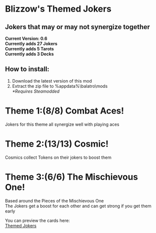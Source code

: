 # Blizzow's Themed Jokers<br>
## Jokers that may or may not synergize together<br>

**Current Version: 0.6**<br>
**Currently adds 27 Jokers**<br>
**Currently adds 5 Tarots**<br>
**Currently adds 3 Decks**<br>

## How to install:<br>
1. Download the latest version of this mod<br>
2. Extract the zip file to %appdata%\balatro\mods<br>
*\*Requires Steamodded*

# Theme 1:(8/8) **Combat Aces**!<br>
Jokers for this theme all synergize well with playing aces<br>

# Theme 2:(13/13) **Cosmic**!<br>
Cosmics collect Tokens on their jokers to boost them<br>

# Theme 3:(6/6) **The Mischievous One**!<br>
Based around the Pieces of the Mischievous One<br>
The Jokers get a boost for each other and can get strong if you get them early<br>

You can preview the cards here:<br>
[Themed Jokers](https://blizzowx.github.io/)